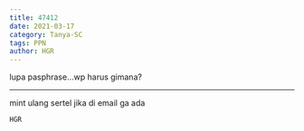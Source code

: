 ```yaml
---
title: 47412
date: 2021-03-17
category: Tanya-SC
tags: PPN
author: HGR
---
```


lupa pasphrase...wp harus gimana?

---

mint ulang sertel jika di email ga ada

`HGR`
